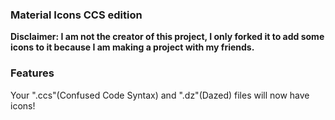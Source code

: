 ### Material Icons CCS edition

**Disclaimer:
I am not the creator of this project, I only forked it to add some icons to it because I am making a project with my friends.**

### Features

Your ".ccs"(Confused Code Syntax) and ".dz"(Dazed) files will now have icons!
